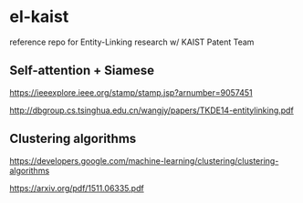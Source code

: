 # el-kaist
reference repo for Entity-Linking research w/ KAIST Patent Team

## Self-attention + Siamese
https://ieeexplore.ieee.org/stamp/stamp.jsp?arnumber=9057451

http://dbgroup.cs.tsinghua.edu.cn/wangjy/papers/TKDE14-entitylinking.pdf

## Clustering algorithms

https://developers.google.com/machine-learning/clustering/clustering-algorithms

https://arxiv.org/pdf/1511.06335.pdf
